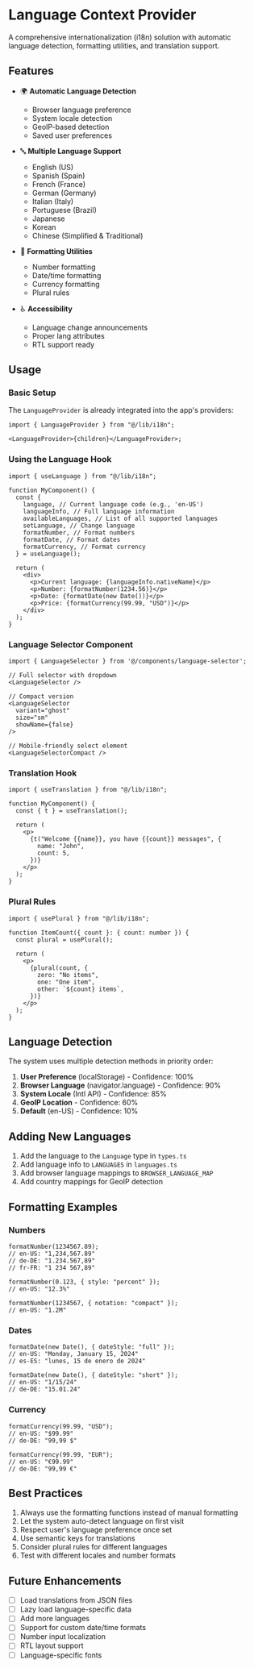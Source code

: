 # Language Context Provider

A comprehensive internationalization (i18n) solution with automatic language detection, formatting utilities, and translation support.

## Features

- 🌍 **Automatic Language Detection**
  - Browser language preference
  - System locale detection
  - GeoIP-based detection
  - Saved user preferences

- 🔤 **Multiple Language Support**
  - English (US)
  - Spanish (Spain)
  - French (France)
  - German (Germany)
  - Italian (Italy)
  - Portuguese (Brazil)
  - Japanese
  - Korean
  - Chinese (Simplified & Traditional)

- 📝 **Formatting Utilities**
  - Number formatting
  - Date/time formatting
  - Currency formatting
  - Plural rules

- ♿ **Accessibility**
  - Language change announcements
  - Proper lang attributes
  - RTL support ready

## Usage

### Basic Setup

The `LanguageProvider` is already integrated into the app's providers:

```tsx
import { LanguageProvider } from "@/lib/i18n";

<LanguageProvider>{children}</LanguageProvider>;
```

### Using the Language Hook

```tsx
import { useLanguage } from "@/lib/i18n";

function MyComponent() {
  const {
    language, // Current language code (e.g., 'en-US')
    languageInfo, // Full language information
    availableLanguages, // List of all supported languages
    setLanguage, // Change language
    formatNumber, // Format numbers
    formatDate, // Format dates
    formatCurrency, // Format currency
  } = useLanguage();

  return (
    <div>
      <p>Current language: {languageInfo.nativeName}</p>
      <p>Number: {formatNumber(1234.56)}</p>
      <p>Date: {formatDate(new Date())}</p>
      <p>Price: {formatCurrency(99.99, "USD")}</p>
    </div>
  );
}
```

### Language Selector Component

```tsx
import { LanguageSelector } from '@/components/language-selector';

// Full selector with dropdown
<LanguageSelector />

// Compact version
<LanguageSelector
  variant="ghost"
  size="sm"
  showName={false}
/>

// Mobile-friendly select element
<LanguageSelectorCompact />
```

### Translation Hook

```tsx
import { useTranslation } from "@/lib/i18n";

function MyComponent() {
  const { t } = useTranslation();

  return (
    <p>
      {t("Welcome {{name}}, you have {{count}} messages", {
        name: "John",
        count: 5,
      })}
    </p>
  );
}
```

### Plural Rules

```tsx
import { usePlural } from "@/lib/i18n";

function ItemCount({ count }: { count: number }) {
  const plural = usePlural();

  return (
    <p>
      {plural(count, {
        zero: "No items",
        one: "One item",
        other: `${count} items`,
      })}
    </p>
  );
}
```

## Language Detection

The system uses multiple detection methods in priority order:

1. **User Preference** (localStorage) - Confidence: 100%
2. **Browser Language** (navigator.language) - Confidence: 90%
3. **System Locale** (Intl API) - Confidence: 85%
4. **GeoIP Location** - Confidence: 60%
5. **Default** (en-US) - Confidence: 10%

## Adding New Languages

1. Add the language to the `Language` type in `types.ts`
2. Add language info to `LANGUAGES` in `languages.ts`
3. Add browser language mappings to `BROWSER_LANGUAGE_MAP`
4. Add country mappings for GeoIP detection

## Formatting Examples

### Numbers

```tsx
formatNumber(1234567.89);
// en-US: "1,234,567.89"
// de-DE: "1.234.567,89"
// fr-FR: "1 234 567,89"

formatNumber(0.123, { style: "percent" });
// en-US: "12.3%"

formatNumber(1234567, { notation: "compact" });
// en-US: "1.2M"
```

### Dates

```tsx
formatDate(new Date(), { dateStyle: "full" });
// en-US: "Monday, January 15, 2024"
// es-ES: "lunes, 15 de enero de 2024"

formatDate(new Date(), { dateStyle: "short" });
// en-US: "1/15/24"
// de-DE: "15.01.24"
```

### Currency

```tsx
formatCurrency(99.99, "USD");
// en-US: "$99.99"
// de-DE: "99,99 $"

formatCurrency(99.99, "EUR");
// en-US: "€99.99"
// de-DE: "99,99 €"
```

## Best Practices

1. Always use the formatting functions instead of manual formatting
2. Let the system auto-detect language on first visit
3. Respect user's language preference once set
4. Use semantic keys for translations
5. Consider plural rules for different languages
6. Test with different locales and number formats

## Future Enhancements

- [ ] Load translations from JSON files
- [ ] Lazy load language-specific data
- [ ] Add more languages
- [ ] Support for custom date/time formats
- [ ] Number input localization
- [ ] RTL layout support
- [ ] Language-specific fonts
